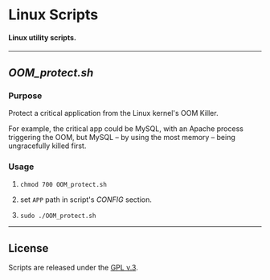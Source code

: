 
# Linux Scripts

#### Linux utility scripts.


---

## *OOM_protect.sh*

### Purpose

Protect a critical application from the Linux kernel's OOM Killer.

For example, the critical app could be MySQL, with an Apache process triggering the OOM, but MySQL &ndash; by using the most memory &ndash; being ungracefully killed first.

### Usage

1. `chmod 700 OOM_protect.sh`

2. set `APP` path in script's *CONFIG* section.

3. `sudo ./OOM_protect.sh`

---


## License

Scripts are released under the [GPL v.3](https://www.gnu.org/licenses/gpl-3.0.html).
